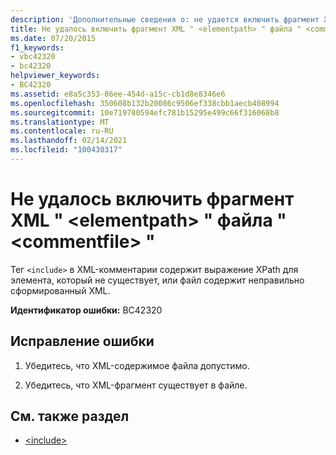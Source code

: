 ```yaml
---
description: 'Дополнительные сведения о: не удается включить фрагмент XML " <elementpath> " файла " <commentfile> "'
title: Не удалось включить фрагмент XML " <elementpath> " файла " <commentfile> "
ms.date: 07/20/2015
f1_keywords:
- vbc42320
- bc42320
helpviewer_keywords:
- BC42320
ms.assetid: e8a5c353-86ee-454d-a15c-cb1d8e8346e6
ms.openlocfilehash: 350608b132b20086c9506ef338cbb1aecb408994
ms.sourcegitcommit: 10e719780594efc781b15295e499c66f316068b8
ms.translationtype: MT
ms.contentlocale: ru-RU
ms.lasthandoff: 02/14/2021
ms.locfileid: "100430317"
---
```

# <a name="unable-to-include-xml-fragment-elementpath-of-file-commentfile"></a>Не удалось включить фрагмент XML " \<elementpath> " файла " \<commentfile> "

Тег `<include>` в XML-комментарии содержит выражение XPath для элемента, который не существует, или файл содержит неправильно сформированный XML.  
  
 **Идентификатор ошибки:** BC42320  
  
## <a name="to-correct-this-error"></a>Исправление ошибки  
  
1. Убедитесь, что XML-содержимое файла допустимо.  
  
2. Убедитесь, что XML-фрагмент существует в файле.  
  
## <a name="see-also"></a>См. также раздел

- [\<include>](../language-reference/xmldoc/include.md)
